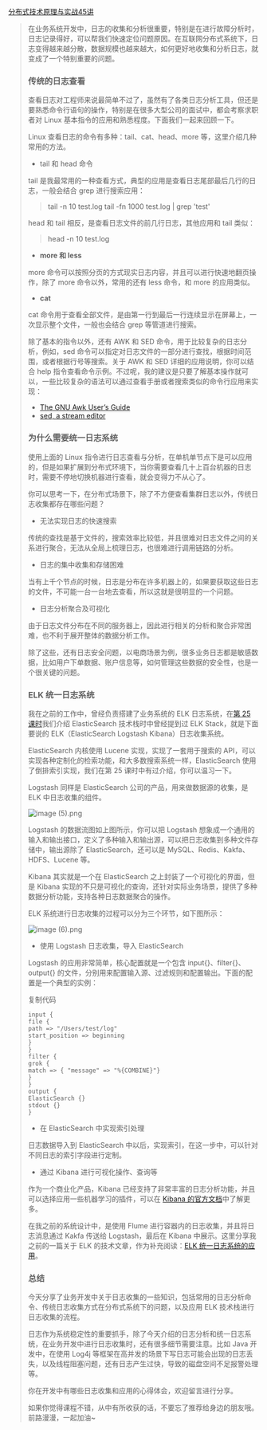 [分布式技术原理与实战45讲](https://kaiwu.lagou.com/course/courseInfo.htm?courseId=69&sid=20-h5Url-0&buyFrom=2&pageId=1pz4#/detail/pc?id=1949)



> 在业务系统开发中，日志的收集和分析很重要，特别是在进行故障分析时，日志记录得好，可以帮我们快速定位问题原因。在互联网分布式系统下，日志变得越来越分散，数据规模也越来越大，如何更好地收集和分析日志，就变成了一个特别重要的问题。
>
> ### 传统的日志查看
>
> 查看日志对工程师来说最简单不过了，虽然有了各类日志分析工具，但还是要熟悉命令行语句的操作，特别是在很多大型公司的面试中，都会考察求职者对 Linux 基本指令的应用和熟悉程度。下面我们一起来回顾一下。
>
> Linux 查看日志的命令有多种：tail、cat、head、more 等，这里介绍几种常用的方法。
>
> - tail 和 head 命令
>
> tail 是我最常用的一种查看方式，典型的应用是查看日志尾部最后几行的日志，一般会结合 grep 进行搜索应用：
>
> > tail -n 10 test.log
> >  tail -fn 1000 test.log | grep 'test'
>
> head 和 tail 相反，是查看日志文件的前几行日志，其他应用和 tail 类似：
>
> > head -n 10 test.log
>
> - **more 和 less**
>
> more 命令可以按照分页的方式现实日志内容，并且可以进行快速地翻页操作，除了 more 命令以外，常用的还有 less 命令，和 more 的应用类似。
>
> - **cat**
>
> cat 命令用于查看全部文件，是由第一行到最后一行连续显示在屏幕上，一次显示整个文件，一般也会结合 grep 等管道进行搜索。
>
> 除了基本的指令以外，还有 AWK 和 SED 命令，用于比较复杂的日志分析，例如，sed 命令可以指定对日志文件的一部分进行查找，根据时间范围，或者根据行号等搜索。关于 AWK 和 SED 详细的应用说明，你可以结合 help 指令查看命令示例。不过呢，我的建议是只要了解基本操作就可以，一些比较复杂的语法可以通过查看手册或者搜索类似的命令行应用来实现：
>
> - [The GNU Awk User’s Guide](https://www.gnu.org/software/gawk/manual/gawk.html)
> - [sed, a stream editor](https://www.gnu.org/software/sed/manual/sed.html)
>
> ### 为什么需要统一日志系统
>
> 使用上面的 Linux 指令进行日志查看与分析，在单机单节点下是可以应用的，但是如果扩展到分布式环境下，当你需要查看几十上百台机器的日志时，需要不停地切换机器进行查看，就会变得力不从心了。
>
> 你可以思考一下，在分布式场景下，除了不方便查看集群日志以外，传统日志收集都存在哪些问题？
>
> - 无法实现日志的快速搜索
>
> 传统的查找是基于文件的，搜索效率比较低，并且很难对日志文件之间的关系进行聚合，无法从全局上梳理日志，也很难进行调用链路的分析。
>
> - 日志的集中收集和存储困难
>
> 当有上千个节点的时候，日志是分布在许多机器上的，如果要获取这些日志的文件，不可能一台一台地去查看，所以这就是很明显的一个问题。
>
> - 日志分析聚合及可视化
>
> 由于日志文件分布在不同的服务器上，因此进行相关的分析和聚合非常困难，也不利于展开整体的数据分析工作。
>
> 除了这些，还有日志安全问题，以电商场景为例，很多业务日志都是敏感数据，比如用户下单数据、账户信息等，如何管理这些数据的安全性，也是一个很关键的问题。
>
> ### ELK 统一日志系统
>
> 我在之前的工作中，曾经负责搭建了业务系统的 ELK 日志系统，在[第 25 课时](https://kaiwu.lagou.com/course/courseInfo.htm?courseId=69#/detail/pc?id=1926)我们介绍 ElasticSearch 技术栈时中曾经提到过 ELK Stack，就是下面要说的 ELK（ElasticSearch Logstash Kibana）日志收集系统。
>
> ElasticSearch 内核使用 Lucene 实现，实现了一套用于搜索的 API，可以实现各种定制化的检索功能，和大多数搜索系统一样，ElasticSearch  使用了倒排索引实现，我们在第 25 课时中有过介绍，你可以温习一下。
>
> Logstash 同样是 ElasticSearch 公司的产品，用来做数据源的收集，是 ELK 中日志收集的组件。
>
> ![image (5).png](https://s0.lgstatic.com/i/image/M00/4C/3B/Ciqc1F9XT6SAU8rbAADNj6pdVR4644.png)
>
> Logstash 的数据流图如上图所示，你可以把 Logstash 想象成一个通用的输入和输出接口，定义了多种输入和输出源，可以把日志收集到多种文件存储中，输出源除了 ElasticSearch，还可以是 MySQL、Redis、Kakfa、HDFS、Lucene 等。
>
> Kibana 其实就是一个在 ElasticSearch 之上封装了一个可视化的界面，但是 Kibana 实现的不只是可视化的查询，还针对实际业务场景，提供了多种数据分析功能，支持各种日志数据聚合的操作。
>
> ELK 系统进行日志收集的过程可以分为三个环节，如下图所示：
>
> ![image (6).png](https://s0.lgstatic.com/i/image/M00/4C/3B/Ciqc1F9XT6uAJyiaAACVejMmGNA107.png)
>
> - 使用 Logstash 日志收集，导入 ElasticSearch
>
> Logstash 的应用非常简单，核心配置就是一个包含 input{}、filter{}、output{} 的文件，分别用来配置输入源、过滤规则和配置输出。下面的配置是一个典型的实例：
>
> 复制代码
>
> ```
> input {
> file {
> path => "/Users/test/log"
> start_position => beginning
> }
> }
> filter {
> grok {
> match => { "message" => "%{COMBINE}"}
> }
> }
> output {
> ElasticSearch {}
> stdout {}
> }
> ```
>
> - 在 ElasticSearch 中实现索引处理
>
> 日志数据导入到 ElasticSearch 中以后，实现索引，在这一步中，可以针对不同日志的索引字段进行定制。
>
> - 通过 Kibana 进行可视化操作、查询等
>
> 作为一个商业化产品，Kibana 已经支持了非常丰富的日志分析功能，并且可以选择应用一些机器学习的插件，可以在 [Kibana 的官方文档](https://www.elastic.co/cn/kibana)中了解更多。
>
> 在我之前的系统设计中，是使用 Flume 进行容器内的日志收集，并且将日志消息通过 Kakfa 传送给 Logstash，最后在 Kibana 中展示。这里分享我之前的一篇关于 ELK 的技术文章，作为补充阅读：[ELK 统一日志系统的应用](https://www.cnblogs.com/binyue/p/6694098.html)。
>
> ### 总结
>
> 今天分享了业务开发中关于日志收集的一些知识，包括常用的日志分析命令、传统日志收集方式在分布式系统下的问题，以及应用 ELK 技术栈进行日志收集的流程。
>
> 日志作为系统稳定性的重要抓手，除了今天介绍的日志分析和统一日志系统，在业务开发中进行日志收集时，还有很多细节需要注意。比如 Java 开发中，在使用 Log4j 等框架在高并发的场景下写日志可能会出现的日志丢失，以及线程阻塞问题，还有日志产生过快，导致的磁盘空间不足报警处理等。
>
> 你在开发中有哪些日志收集和应用的心得体会，欢迎留言进行分享。
>
> 如果你觉得课程不错，从中有所收获的话，不要忘了推荐给身边的朋友哦。前路漫漫，一起加油~